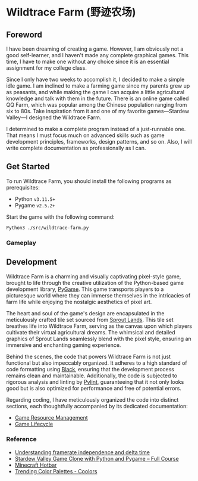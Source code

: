 # Wildtrace Farm (野迹农场)

## Foreword

I have been dreaming of creating a game. However, I am obviously not a good self-learner, and I haven't made any complete graphical games. This time, I have to make one without any choice since it is an essential assignment for my college class.

Since I only have two weeks to accomplish it, I decided to make a simple idle game. I am inclined to make a farming game since my parents grew up as peasants, and while making the game I can acquire a little agricultural knowledge and talk with them in the future. There is an online game called QQ Farm, which was popular among the Chinese population ranging from six to 80s. Take inspiration from it and one of my favorite games—Stardew Valley—I designed the Wildtrace Farm.

I determined to make a complete program instead of a just-runnable one. That means I must focus much on advanced skills such as game development principles, frameworks, design patterns, and so on. Also, I will write complete documentation as professionally as I can.

## Get Started

To run Wildtrace Farm, you should install the following programs as prerequisites:

* Python `v3.11.5+`
* Pygame `v2.5.2+`

Start the game with the following command:

~~~shell
Python3 ./src/wildtrace-farm.py
~~~

### Gameplay

## Development

Wildtrace Farm is a charming and visually captivating pixel-style game, brought to life through the creative utilization of the Python-based game development library, [PyGame](https://www.pygame.org/docs/). This game transports players to a picturesque world where they can immerse themselves in the intricacies of farm life while enjoying the nostalgic aesthetics of pixel art.

The heart and soul of the game's design are encapsulated in the meticulously crafted tile set sourced from [Sprout Lands](https://cupnooble.itch.io/sprout-lands-asset-pack). This tile set breathes life into Wildtrace Farm, serving as the canvas upon which players cultivate their virtual agricultural dreams. The whimsical and detailed graphics of Sprout Lands seamlessly blend with the pixel style, ensuring an immersive and enchanting gaming experience.

Behind the scenes, the code that powers Wildtrace Farm is not just functional but also impeccably organized. It adheres to a high standard of code formatting using [Black](https://black.readthedocs.io/en/stable/), ensuring that the development process remains clean and maintainable. Additionally, the code is subjected to rigorous analysis and linting by [Pylint](https://pylint.readthedocs.io/en/stable/), guaranteeing that it not only looks good but is also optimized for performance and free of potential errors.

Regarding coding, I have meticulously organized the code into distinct sections, each thoughtfully accompanied by its dedicated documentation:

* [Game Resource Management](./docs/resource-management.md)
* [Game Lifecycle](./docs/game-core.md)

### Reference

* [Understanding framerate independence and delta time](https://www.youtube.com/watch?v=rWtfClpWSb8)
* [Stardew Valley Game Clone with Python and Pygame – Full Course](https://www.youtube.com/watch?v=R9apl6B_ZgI)
* [Minecraft Hotbar](https://minecraft360.fandom.com/wiki/Hotbar)
* [Trending Color Palettes - Coolors](https://coolors.co/palettes/trending)